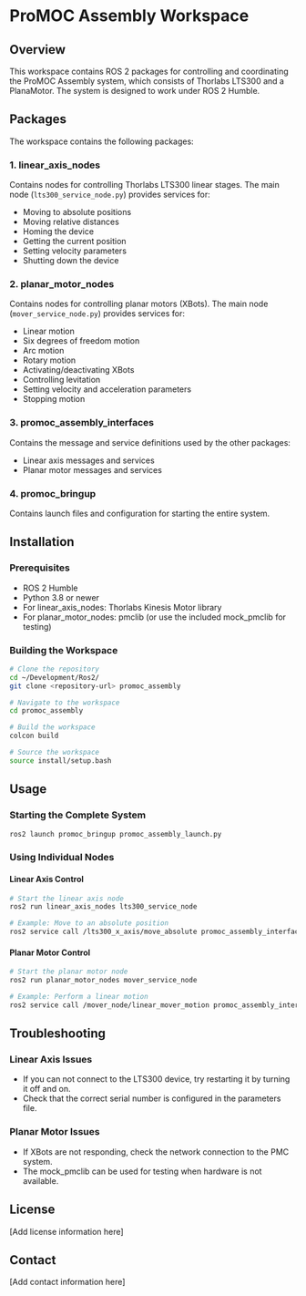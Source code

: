 # ProMOC Assembly Workspace

## Overview

This workspace contains ROS 2 packages for controlling and coordinating the ProMOC Assembly system, which consists of Thorlabs LTS300 and a PlanaMotor. The system is designed to work under ROS 2 Humble.

## Packages

The workspace contains the following packages:

### 1. linear_axis_nodes

Contains nodes for controlling Thorlabs LTS300 linear stages. The main node (`lts300_service_node.py`) provides services for:
- Moving to absolute positions
- Moving relative distances
- Homing the device
- Getting the current position
- Setting velocity parameters
- Shutting down the device

### 2. planar_motor_nodes

Contains nodes for controlling planar motors (XBots). The main node (`mover_service_node.py`) provides services for:
- Linear motion
- Six degrees of freedom motion
- Arc motion
- Rotary motion
- Activating/deactivating XBots
- Controlling levitation
- Setting velocity and acceleration parameters
- Stopping motion

### 3. promoc_assembly_interfaces

Contains the message and service definitions used by the other packages:
- Linear axis messages and services
- Planar motor messages and services

### 4. promoc_bringup

Contains launch files and configuration for starting the entire system.

## Installation

### Prerequisites

- ROS 2 Humble
- Python 3.8 or newer
- For linear_axis_nodes: Thorlabs Kinesis Motor library
- For planar_motor_nodes: pmclib (or use the included mock_pmclib for testing)

### Building the Workspace

```bash
# Clone the repository
cd ~/Development/Ros2/
git clone <repository-url> promoc_assembly

# Navigate to the workspace
cd promoc_assembly

# Build the workspace
colcon build

# Source the workspace
source install/setup.bash
```

## Usage

### Starting the Complete System

```bash
ros2 launch promoc_bringup promoc_assembly_launch.py
```

### Using Individual Nodes

#### Linear Axis Control

```bash
# Start the linear axis node
ros2 run linear_axis_nodes lts300_service_node

# Example: Move to an absolute position
ros2 service call /lts300_x_axis/move_absolute promoc_assembly_interfaces/srv/linear_axis/MoveAbsolute "{axis_position: 10.0}"
```

#### Planar Motor Control

```bash
# Start the planar motor node
ros2 run planar_motor_nodes mover_service_node

# Example: Perform a linear motion
ros2 service call /mover_node/linear_mover_motion promoc_assembly_interfaces/srv/planar_motor/LinearMotionSi "{xbot_id: 0, x_pos: 100.0, y_pos: 100.0}"
```

## Troubleshooting

### Linear Axis Issues

- If you can not connect to the LTS300 device, try restarting it by turning it off and on.
- Check that the correct serial number is configured in the parameters file.

### Planar Motor Issues

- If XBots are not responding, check the network connection to the PMC system.
- The mock_pmclib can be used for testing when hardware is not available.

## License

[Add license information here]

## Contact

[Add contact information here]
